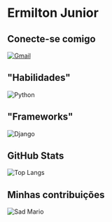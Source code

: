 
# Ermilton Junior

## Conecte-se comigo
[![Gmail](https://img.shields.io/badge/gmail-000?style=for-the-badge&logo=gmail)](https://criarmeulink.com.br/u/1695169303)

## "Habilidades"

![Python](https://img.shields.io/badge/Python-000?style=for-the-badge&logo=python)

## "Frameworks"

![Django](https://img.shields.io/badge/Django-000?style=for-the-badge&logo=Django)

## GitHub Stats
![Top Langs](https://github-readme-stats-git-masterrstaa-rickstaa.vercel.app/api/top-langs/?username=ermiltonjr&bg_color=000&border_color=30A3DC&title_color=E94D5F&text_color=FFF)

## Minhas contribuições

![Sad Mario](https://files.cercomp.ufg.br/weby/up/80/o/aguarde_em_breve.png)
